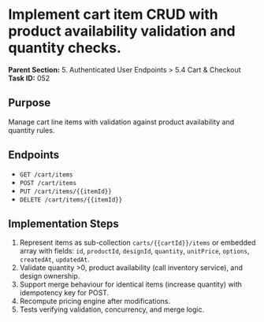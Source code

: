 # Implement cart item CRUD with product availability validation and quantity checks.

**Parent Section:** 5. Authenticated User Endpoints > 5.4 Cart & Checkout
**Task ID:** 052

## Purpose
Manage cart line items with validation against product availability and quantity rules.

## Endpoints
- `GET /cart/items`
- `POST /cart/items`
- `PUT /cart/items/{{itemId}}`
- `DELETE /cart/items/{{itemId}}`

## Implementation Steps
1. Represent items as sub-collection `carts/{{cartId}}/items` or embedded array with fields: `id`, `productId`, `designId`, `quantity`, `unitPrice`, `options`, `createdAt`, `updatedAt`.
2. Validate quantity >0, product availability (call inventory service), and design ownership.
3. Support merge behaviour for identical items (increase quantity) with idempotency key for POST.
4. Recompute pricing engine after modifications.
5. Tests verifying validation, concurrency, and merge logic.
